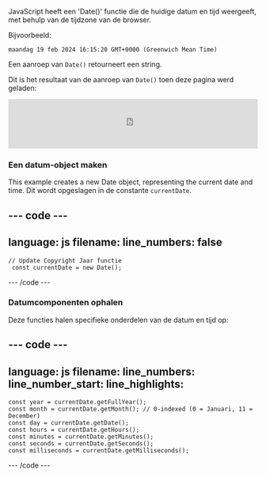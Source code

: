 JavaScript heeft een 'Date()' functie die de huidige datum en tijd weergeeft, met behulp van de tijdzone van de browser.

Bijvoorbeeld:

`maandag 19 feb 2024 16:15:20 GMT+0000 (Greenwich Mean Time)`

Een aanroep van `Date()` retourneert een string.

Dit is het resultaat van de aanroep van `Date()` toen deze pagina werd geladen:

<iframe src="https://editor.raspberrypi.org/en/embed/viewer/comic-character-date" width="100%" height="100" frameborder="0" marginwidth="0" marginheight="0" allowfullscreen> </iframe>

### Een datum-object maken

This example creates a new Date object, representing the current date and time. Dit wordt opgeslagen in de constante `currentDate`.

## --- code ---

language: js
filename:
line_numbers: false
--------------------------------------------------------

```
// Update Copyright Jaar functie 
 const currentDate = new Date();
```

\--- /code ---

### Datumcomponenten ophalen

Deze functies halen specifieke onderdelen van de datum en tijd op:

## --- code ---

language: js
filename:
line_numbers:
line_number_start:
line_highlights:
-----------------------------------------------------

```
const year = currentDate.getFullYear();
const month = currentDate.getMonth(); // 0-indexed (0 = Januari, 11 = December)
const day = currentDate.getDate();
const hours = currentDate.getHours();
const minutes = currentDate.getMinutes();
const seconds = currentDate.getSeconds();
const milliseconds = currentDate.getMilliseconds();
```

\--- /code ---
